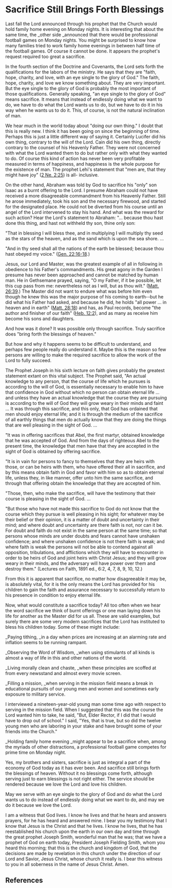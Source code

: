 # Sacrifice Still Brings Forth Blessings

Last fall the Lord announced through his prophet that the Church would hold
family home evening on Monday nights. It is interesting that about the same
time, the _other side _announced that there would be professional football
games on Monday nights. You might be surprised to know how many families tried
to work family home evenings in between half time of the football games. Of
course it cannot be done. It appears the prophet's request required too great
a sacrifice.

In the fourth section of the Doctrine and Covenants, the Lord sets forth the
qualifications for the labors of the ministry. He says that they are "faith,
hope, charity, and love, with an eye single to the glory of God." The faith,
hope, charity, and love we know something about. They are very important. But
the eye single to the glory of God is probably the most important of those
qualifications. Generally speaking, "an eye single to the glory of God" means
sacrifice. It means that instead of endlessly doing what we want to do, we
have to do what the Lord wants us to do, but we have to do it in his way when
he wants us to do it. This, of course, is not the natural inclination of man.

We hear much in the world today about "doing our own thing." I doubt that this
is really new. I think it has been going on since the beginning of time.
Perhaps this is just a little different way of saying it. Certainly Lucifer
did his own thing, contrary to the will of the Lord. Cain did his own thing,
directly contrary to the counsel of his Heavenly Father. They were not
concerned with what the Lord wanted them to do but rather only with what they
wanted to do. Of course this kind of action has never been very profitable
measured in terms of happiness, and happiness is the whole purpose for the
existence of man. The prophet Lehi's statement that "men are, that they might
have joy" ([2 Ne. 2:25](/scriptures/bofm/2-ne/2.25?lang=eng#24)) is all-
inclusive.

On the other hand, Abraham was told by God to sacrifice his "only" son Isaac
as a burnt offering to the Lord. I presume Abraham could not have received a
more disagreeable commandment from his Heavenly Father. Still he arose
immediately, took his son and the necessary firewood, and started for the
designated place. He could not be diverted from his course until an angel of
the Lord intervened to stay his hand. And what was the reward for such action?
Hear the Lord's statement to Abraham: "... because thou hast done this thing,
and hast not withheld thy son, thine only son:

"That in blessing I will bless thee, and in multiplying I will multiply thy
seed as the stars of the heaven, and as the sand which is upon the sea shore.
...

"And in thy seed shall all the nations of the earth be blessed; because thou
hast obeyed my voice." ([Gen.
22:16-18](/scriptures/ot/gen/22.16-18?lang=eng#15).)

Jesus, our Lord and Master, was the greatest example of all in following in
obedience to his Father's commandments. His great agony in the Garden I
presume has never been approached and cannot be matched by human man. He in
Gethsemane prayed, saying, "O my Father, if it be possible, let this cup pass
from me: nevertheless not as I will, but as thou wilt." ([Matt.
26:39](/scriptures/nt/matt/26.39?lang=eng#38).) The Master did not want to
endure what was before him even though he knew this was the major purpose of
his coming to earth--but he did what his Father had asked, and because he did,
he holds "all power ... in heaven and in earth" ([Matt.
28:18](/scriptures/nt/matt/28.18?lang=eng#17)) and has, as Paul records,
become "the author and finisher of our faith" ([Heb.
12:2](/scriptures/nt/heb/12.2?lang=eng#1)), and as many as receive him become
his sons and daughters.

And how was it done? It was possible only through sacrifice. Truly sacrifice
does "bring forth the blessings of heaven."

But how and why it happens seems to be difficult to understand, and perhaps
few people really do understand it. Maybe this is the reason so few persons
are willing to make the required sacrifice to allow the work of the Lord to
fully succeed.

The Prophet Joseph in his sixth lecture on faith gives probably the greatest
statement extant on this vital subject. The Prophet said, "An actual knowledge
to any person, that the course of life which he pursues is according to the
will of God, is essentially necessary to enable him to have that confidence in
God without which no person can obtain eternal life ... and unless they have an
actual knowledge that the course they are pursuing is according to the will of
God they will grow weary in their minds and faint ... It was through this
sacrifice, and this only, that God has ordained that men should enjoy eternal
life; and it is through the medium of the sacrifice of all earthly things that
men do actually know that they are doing the things that are well pleasing in
the sight of God. ...

"It was in offering sacrifices that Abel, the first martyr, obtained knowledge
that he was accepted of God. And from the days of righteous Abel to the
present time, the knowledge that men have that they are accepted in the sight
of God is obtained by offering sacrifice.

"It is in vain for persons to fancy to themselves that they are heirs with
those, or can be heirs with them, who have offered their all in sacrifice, and
by this means obtain faith in God and favor with him so as to obtain eternal
life, unless they, in like manner, offer unto him the same sacrifice, and
through that offering obtain the knowledge that they are accepted of him.

"Those, then, who make the sacrifice, will have the testimony that their
course is pleasing in the sight of God. ...

"But those who have not made this sacrifice to God do not know that the course
which they pursue is well pleasing in his sight; for whatever may be their
belief or their opinion, it is a matter of doubt and uncertainty in their
mind; and where doubt and uncertainty are there faith is not, nor can it be.
For doubt and faith do not exist in the same person at the same time; so that
persons whose minds are under doubts and fears cannot have unshaken
confidence; and where unshaken confidence is not there faith is weak; and
where faith is weak the persons will not be able to contend against all
opposition, tribulations, and afflictions which they will have to encounter in
order to be heirs of God and joint heirs with Christ Jesus; and they will grow
weary in their minds, and the adversary will have power over them and destroy
them." (Lectures on Faith, 1891 ed., 6:2, 4, 7, 8, 9, 10, 12.)

From this it is apparent that sacrifice, no matter how disagreeable it may be,
is absolutely vital, for it is the only means the Lord has provided for his
children to gain the faith and assurance necessary to successfully return to
his presence in condition to enjoy eternal life.

Now, what would constitute a sacrifice today? All too often when we hear the
word sacrifice we think of burnt offerings or one man laying down his life for
another as the Master did for us all. These are valid examples, but surely
there are some very modern sacrifices that the Lord has instituted to bless
his children today. Some of these might include:

_Paying tithing, _in a day when prices are increasing at an alarming rate and
inflation seems to be running rampant.

_Observing the Word of Wisdom, _when using stimulants of all kinds is almost a
way of life in this and other nations of the world.

_Living morally clean and chaste, _when these principles are scoffed at from
every newsstand and almost every movie screen.

_Filling a mission, _when serving in the mission field means a break in
educational pursuits of our young men and women and sometimes early exposure
to military service.

I interviewed a nineteen-year-old young man some time ago with respect to
serving in the mission field. When I suggested that this was the course the
Lord wanted him to take, he said, "But, Elder Rector, if I did that I would
have to drop out of school." I said, "Yes, that is true, but so did the twelve
young men who are laboring in your stake and have brought some of your friends
into the Church."

_Holding family home evening _might appear to be a sacrifice when, among the
myriads of other distractions, a professional football game competes for prime
time on Monday night.

Yes, my brothers and sisters, sacrifice is just as integral a part of the
economy of God today as it has ever been. And sacrifice still brings forth the
blessings of heaven. Without it no blessings come forth, although serving just
to earn blessings is not right either. The service should be rendered because
we love the Lord and love his children.

May we serve with an eye single to the glory of God and do what the Lord wants
us to do instead of endlessly doing what we want to do, and may we do it
because we love the Lord.

I am a witness that God lives. I know he lives and that he hears and answers
prayers, for he has heard and answered mine. I bear you my testimony that I
know that Jesus is the Christ and that he lives. I know he lives, that he has
reestablished his church upon the earth in our own day and time through the
great prophet Joseph Smith, wonderful man that he was; that we have a prophet
of God on earth today, President Joseph Fielding Smith, whom you heard this
morning; that this is the church and kingdom of God, that the decisions are
made by revelation in this church under the direction of our Lord and Savior,
Jesus Christ, whose church it really is. I bear this witness to you in all
soberness in the name of Jesus Christ. Amen.

## References


